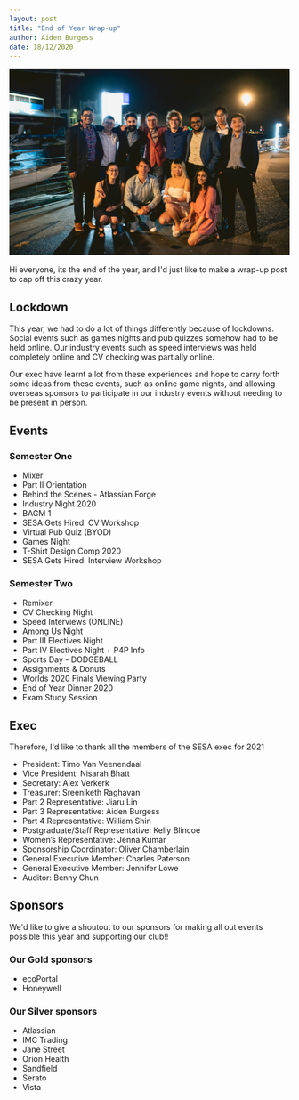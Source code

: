 ```yaml
---
layout: post
title: "End of Year Wrap-up"
author: Aiden Burgess
date: 18/12/2020
---
```


<img src="/img/posts/end-of-year-2020.jpg" alt="SESA Mixer" class="responsive">

Hi everyone, its the end of the year, and I'd just like to make a wrap-up post to cap off this crazy year.

## Lockdown

This year, we had to do a lot of things differently because of lockdowns. Social events such as games nights and pub quizzes somehow had to be held online. Our industry events such as speed interviews was held completely online and CV checking was partially online.

Our exec have learnt a lot from these experiences and hope to carry forth some ideas from these events, such as online game nights, and allowing overseas sponsors to participate in our industry events without needing to be present in person.

## Events

### Semester One

-   Mixer
-   Part II Orientation
-   Behind the Scenes - Atlassian Forge
-   Industry Night 2020
-   BAGM 1
-   SESA Gets Hired: CV Workshop
-   Virtual Pub Quiz (BYOD)
-   Games Night
-   T-Shirt Design Comp 2020
-   SESA Gets Hired: Interview Workshop

### Semester Two

-   Remixer
-   CV Checking Night
-   Speed Interviews (ONLINE)
-   Among Us Night
-   Part III Electives Night
-   Part IV Electives Night + P4P Info
-   Sports Day - DODGEBALL
-   Assignments & Donuts
-   Worlds 2020 Finals Viewing Party
-   End of Year Dinner 2020
-   Exam Study Session

## Exec

Therefore, I'd like to thank all the members of the SESA exec for 2021

-   President: Timo Van Veenendaal
-   Vice President: Nisarah Bhatt
-   Secretary: Alex Verkerk
-   Treasurer: Sreeniketh Raghavan
-   Part 2 Representative: Jiaru Lin
-   Part 3 Representative: Aiden Burgess
-   Part 4 Representative: William Shin
-   Postgraduate/Staff Representative: Kelly Blincoe
-   Women’s Representative: Jenna Kumar
-   Sponsorship Coordinator: Oliver Chamberlain
-   General Executive Member: Charles Paterson
-   General Executive Member: Jennifer Lowe
-   Auditor: Benny Chun

## Sponsors

We'd like to give a shoutout to our sponsors for making all out events possible this year and supporting our club!!

### Our Gold sponsors

-   ecoPortal
-   Honeywell

### Our Silver sponsors

-   Atlassian
-   IMC Trading
-   Jane Street
-   Orion Health
-   Sandfield
-   Serato
-   Vista

